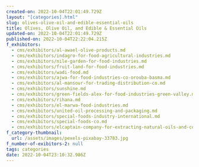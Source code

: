 ```yaml
---
created-on: 2022-10-04T22:01:49.729Z
layout: "[categories].html"
slug: olives-olive-oil-and-edible-essential-oils
title: Olives, Olive Oil, and Edible & Essential Oils
updated-on: 2022-10-04T22:01:49.729Z
published-on: 2022-10-04T22:22:04.215Z
f_exhibitors:
  - cms/exhibitors/al-awael-olive-products.md
  - cms/exhibitors/indagro-for-food-agricultural-industries.md
  - cms/exhibitors/nile-garden-for-food-industries.md
  - cms/exhibitors/fruit-land-for-food-industries.md
  - cms/exhibitors/wadi-food.md
  - cms/exhibitors/ajwa-for-food-industries-co-orouba-basma.md
  - cms/exhibitors/al-mansour-for-trading-distribution-co.md
  - cms/exhibitors/sunshine.md
  - cms/exhibitors/green-fields-alex-for-food-industries-green-valley.md
  - cms/exhibitors/rihana.md
  - cms/exhibitors/el-marwa-food-industries.md
  - cms/exhibitors/united-oil-processing-and-packaging.md
  - cms/exhibitors/special-foods-industry-international.md
  - cms/exhibitors/special-foods-co.md
  - cms/exhibitors/elcaptain-company-for-extracting-natural-oils-and-cosmetics.md
f_category-thumbnail:
  url: /assets/images/pexels-pixabay-33783.jpg
f_number-of-exibitors-2: null
tags: categories
date: 2022-10-04T23:10:32.986Z
---
```

